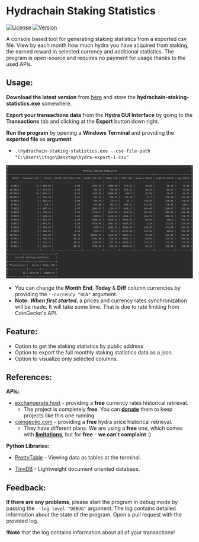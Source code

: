 # Hydrachain Staking Statistics
[![License](https://img.shields.io/badge/license-MIT-green.svg)](https://github.com/ItsGosho/hydrachain-staking-statistics/blob/main/LICENSE)
[![Version](https://img.shields.io/github/v/release/ItsGosho/Button-Enhanced?include_prereleases)](https://github.com/ItsGosho/hydrachain-staking-statistics/releases)

A console based tool for generating staking statistics from a exported csv file. View by each month how much hydra you have acquired from staking, the earned reward in selected currency and additional statistics. The program is open-source and requires no payment for usage thanks to the used APIs.



## Usage:

**Download the latest version** from [here](https://github.com/ItsGosho/hydrachain-staking-statistics/releases) and store the **hydrachain-staking-statistics.exe** somewhere.

**Export your transactions data** from the **Hydra GUI Interface** by going to the **Transactions** tab and clicking at the **Export** button down right.

**Run the program** by opening a **Windows Terminal** and providing the **exported file** as **argument**.

- `.\hydrachain-staking-statistics.exe --csv-file-path "C:\Users\itsgo\Desktop\hydra-export-1.csv"`

<img src=".\pics\example_output_1.png" alt="example_output_1.png" />

- You can change the **Month End**, **Today** & **Diff** column currencies by providing the `--currency "BGN"` argument.
- **Note:** ***When first started***, a prices and currency rates synchronization will be made. It will take some time. That is due to rate limiting from CoinGecko's API. 



## Feature:

- Option to get the staking statistics by public address
- Option to export the full monthly staking statistics data as a json.
- Option to visualize only selected columns.



## References:

**APIs:**

- [exchangerate.host](https://exchangerate.host) - providing a **free** currency rates historical retrieval.
  - The project is completely **free**. You can **[donate](https://exchangerate.host/#/donate)** them to keep projects like this one running.
- [coingecko.com](https://www.coingecko.com/en/api) - providing a **free** hydra price historical retrieval.
  - They have different plans. We are using a **free** one, which comes with **[limitations](https://www.coingecko.com/en/api/pricing)**, but for **free** - **we can't complaint** :)

**Python Libraries:**

- [PrettyTable](https://pypi.org/project/prettytable/) - Viewing data as tables at the terminal.

- [TinyDB](https://pypi.org/project/tinydb/) - Lightweight document oriented database.



## Feedback:

**If there are any problems**, please start the program in debug mode by passing the `--log-level "DEBUG"` argument. The log contains detailed information about the state of the program. Open a pull request with the provided log.

**!Note** that the log contains information about all of your transactions!
